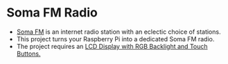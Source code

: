 # Soma FM Radio
* [Soma FM](http://somafm.com) is an internet radio station with an eclectic choice of stations.
* This project turns your Raspberry Pi into a dedicated Soma FM radio.
* The project requires an [LCD Display with RGB Backlight and Touch Buttons.](<https://thepihut.com/products/gfx-hat-128x64-lcd-display-with-rgb-backlight-and-touch-buttons>)

